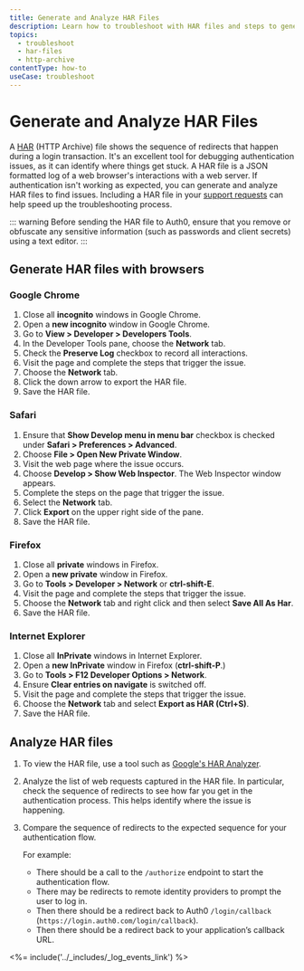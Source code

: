 ```yaml
---
title: Generate and Analyze HAR Files
description: Learn how to troubleshoot with HAR files and steps to generate a HAR file.
topics:
  - troubleshoot
  - har-files
  - http-archive
contentType: how-to
useCase: troubleshoot
---
```


# Generate and Analyze HAR Files

A [HAR](https://en.wikipedia.org/wiki/.har) (HTTP Archive) file shows the sequence of redirects that happen during a login transaction. It's an excellent tool for debugging authentication issues, as it can identify where things get stuck. A HAR file is a JSON formatted log of a web browser's interactions with a web server. If authentication isn't working as expected, you can generate and analyze HAR files to find issues. Including a HAR file in your [support requests](${env.DOMAIN_URL_SUPPORT}) can help speed up the troubleshooting process.

::: warning
Before sending the HAR file to Auth0, ensure that you remove or obfuscate any sensitive information (such as passwords and client secrets) using a text editor. 
:::

## Generate HAR files with browsers

### Google Chrome

1. Close all __incognito__ windows in Google Chrome.
2. Open a __new incognito__ window in Google Chrome.
3. Go to **View > Developer > Developers Tools**.
4. In the Developer Tools pane, choose the **Network** tab. 
5. Check the __Preserve Log__ checkbox to record all interactions.
6. Visit the page and complete the steps that trigger the issue.
7. Choose the __Network__ tab.
8. Click the down arrow to export the HAR file.
9. Save the HAR file. 

### Safari

1. Ensure that **Show Develop menu in menu bar** checkbox is checked under **Safari > Preferences > Advanced**.
2. Choose **File > Open New Private Window**.
3. Visit the web page where the issue occurs. 
4. Choose **Develop > Show Web Inspector**. The Web Inspector window appears.
5. Complete the steps on the page that trigger the issue.
6. Select the **Network** tab.
7. Click **Export** on the upper right side of the pane. 
8. Save the HAR file. 

### Firefox

1. Close all __private__ windows in Firefox.
2. Open a __new private__ window in Firefox.
3. Go to __Tools > Developer > Network__ or **ctrl-shift-E**.
4. Visit the page and complete the steps that trigger the issue.
5. Choose the __Network__ tab and right click and then select **Save All As Har**.
6. Save the HAR file.


### Internet Explorer

1. Close all __InPrivate__ windows in Internet Explorer.
2. Open a __new InPrivate__ window in Firefox (**ctrl-shift-P**.)
3. Go to __Tools > F12 Developer Options > Network__.
4. Ensure **Clear entries on navigate** is switched off.
5. Visit the page and complete the steps that trigger the issue.
6. Choose the __Network__ tab and select **Export as HAR (Ctrl+S)**.
7. Save the HAR file.

## Analyze HAR files

1. To view the HAR file, use a tool such as [Google's HAR Analyzer](https://toolbox.googleapps.com/apps/har_analyzer/). 
2. Analyze the list of web requests captured in the HAR file. In particular, check the sequence of redirects to see how far you get in the authentication process. This helps identify where the issue is happening. 
3. Compare the sequence of redirects to the expected sequence for your authentication flow.

    For example:

    * There should be a call to the `/authorize` endpoint to start the authentication flow.
    * There may be redirects to remote identity providers to prompt the user to log in.
    * Then there should be a redirect back to Auth0 `/login/callback` (`https://login.auth0.com/login/callback`).
    * Then there should be a redirect back to your application’s callback URL.

<%= include('../_includes/_log_events_link') %>
